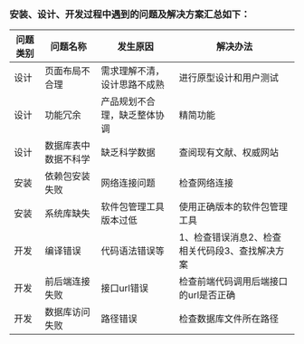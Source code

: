### 安装、设计、开发过程中遇到的问题及解决方案汇总如下：

| 问题类别 | 问题名称             | 发生原因                     | 解决办法                                        |
| -------- | -------------------- | ---------------------------- | ----------------------------------------------- |
| 设计     | 页面布局不合理       | 需求理解不清，设计思路不成熟 | 进行原型设计和用户测试                          |
| 设计     | 功能冗余             | 产品规划不合理，缺乏整体协调 | 精简功能                                        |
| 设计     | 数据库表中数据不科学 | 缺乏科学数据                 | 查阅现有文献、权威网站                          |
| 安装     | 依赖包安装失败       | 网络连接问题                 | 检查网络连接                                    |
| 安装     | 系统库缺失           | 软件包管理工具版本过低       | 使用正确版本的软件包管理工具                    |
| 开发     | 编译错误             | 代码语法错误等               | 1、检查错误消息2、检查相关代码段3、查找解决方案 |
| 开发     | 前后端连接失败       | 接口url错误                  | 检查前端代码调用后端接口的url是否正确           |
| 开发     | 数据库访问失败       | 路径错误                     | 检查数据库文件所在路径                          |
